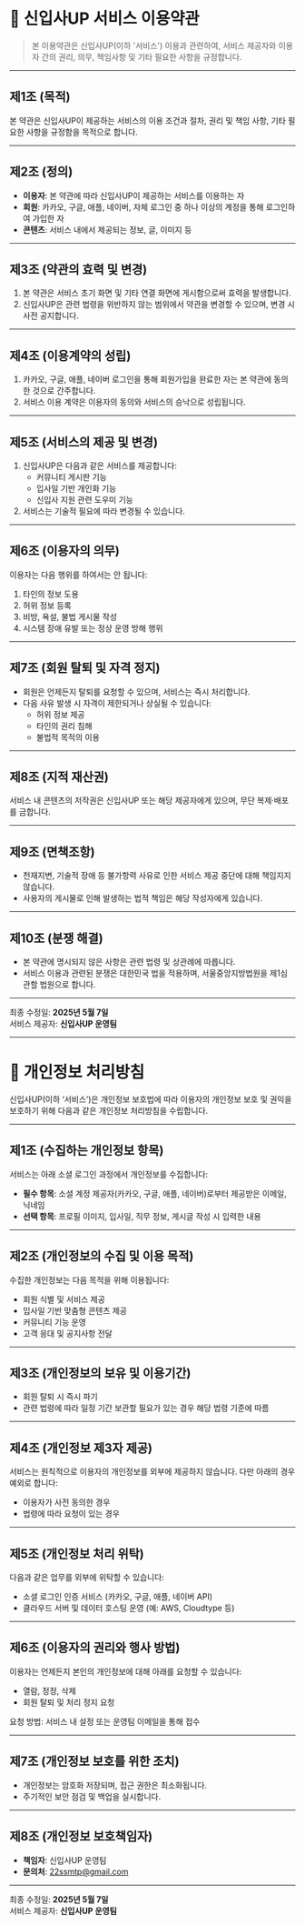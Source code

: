# 📝 신입사UP 서비스 이용약관

> 본 이용약관은 신입사UP(이하 '서비스') 이용과 관련하여, 서비스 제공자와 이용자 간의 권리, 의무, 책임사항 및 기타 필요한 사항을 규정합니다.

---

## 제1조 (목적)

본 약관은 신입사UP이 제공하는 서비스의 이용 조건과 절차, 권리 및 책임 사항, 기타 필요한 사항을 규정함을 목적으로 합니다.

---

## 제2조 (정의)

- **이용자**: 본 약관에 따라 신입사UP이 제공하는 서비스를 이용하는 자  
- **회원**: 카카오, 구글, 애플, 네이버, 자체 로그인 중 하나 이상의 계정을 통해 로그인하여 가입한 자  
- **콘텐츠**: 서비스 내에서 제공되는 정보, 글, 이미지 등  

---

## 제3조 (약관의 효력 및 변경)

1. 본 약관은 서비스 초기 화면 및 기타 연결 화면에 게시함으로써 효력을 발생합니다.  
2. 신입사UP은 관련 법령을 위반하지 않는 범위에서 약관을 변경할 수 있으며, 변경 시 사전 공지합니다.  

---

## 제4조 (이용계약의 성립)

1. 카카오, 구글, 애플, 네이버 로그인을 통해 회원가입을 완료한 자는 본 약관에 동의한 것으로 간주합니다.  
2. 서비스 이용 계약은 이용자의 동의와 서비스의 승낙으로 성립됩니다.  

---

## 제5조 (서비스의 제공 및 변경)

1. 신입사UP은 다음과 같은 서비스를 제공합니다:
   - 커뮤니티 게시판 기능  
   - 입사일 기반 개인화 기능  
   - 신입사 지원 관련 도우미 기능  
2. 서비스는 기술적 필요에 따라 변경될 수 있습니다.  

---

## 제6조 (이용자의 의무)

이용자는 다음 행위를 하여서는 안 됩니다:

1. 타인의 정보 도용  
2. 허위 정보 등록  
3. 비방, 욕설, 불법 게시물 작성  
4. 시스템 장애 유발 또는 정상 운영 방해 행위  

---

## 제7조 (회원 탈퇴 및 자격 정지)

- 회원은 언제든지 탈퇴를 요청할 수 있으며, 서비스는 즉시 처리합니다.  
- 다음 사유 발생 시 자격이 제한되거나 상실될 수 있습니다:  
  - 허위 정보 제공  
  - 타인의 권리 침해  
  - 불법적 목적의 이용  

---

## 제8조 (지적 재산권)

서비스 내 콘텐츠의 저작권은 신입사UP 또는 해당 제공자에게 있으며, 무단 복제·배포를 금합니다.

---

## 제9조 (면책조항)

- 천재지변, 기술적 장애 등 불가항력 사유로 인한 서비스 제공 중단에 대해 책임지지 않습니다.  
- 사용자의 게시물로 인해 발생하는 법적 책임은 해당 작성자에게 있습니다.  

---

## 제10조 (분쟁 해결)

- 본 약관에 명시되지 않은 사항은 관련 법령 및 상관례에 따릅니다.  
- 서비스 이용과 관련된 분쟁은 대한민국 법을 적용하며, 서울중앙지방법원을 제1심 관할 법원으로 합니다.  

---

최종 수정일: **2025년 5월 7일**  
서비스 제공자: **신입사UP 운영팀**

---

# 🔐 개인정보 처리방침

신입사UP(이하 ‘서비스’)은 개인정보 보호법에 따라 이용자의 개인정보 보호 및 권익을 보호하기 위해 다음과 같은 개인정보 처리방침을 수립합니다.

---

## 제1조 (수집하는 개인정보 항목)

서비스는 아래 소셜 로그인 과정에서 개인정보를 수집합니다:

- **필수 항목**: 소셜 계정 제공자(카카오, 구글, 애플, 네이버)로부터 제공받은 이메일, 닉네임  
- **선택 항목**: 프로필 이미지, 입사일, 직무 정보, 게시글 작성 시 입력한 내용

---

## 제2조 (개인정보의 수집 및 이용 목적)

수집한 개인정보는 다음 목적을 위해 이용됩니다:

- 회원 식별 및 서비스 제공  
- 입사일 기반 맞춤형 콘텐츠 제공  
- 커뮤니티 기능 운영  
- 고객 응대 및 공지사항 전달  

---

## 제3조 (개인정보의 보유 및 이용기간)

- 회원 탈퇴 시 즉시 파기  
- 관련 법령에 따라 일정 기간 보관할 필요가 있는 경우 해당 법령 기준에 따름  

---

## 제4조 (개인정보 제3자 제공)

서비스는 원칙적으로 이용자의 개인정보를 외부에 제공하지 않습니다. 다만 아래의 경우 예외로 합니다:

- 이용자가 사전 동의한 경우  
- 법령에 따라 요청이 있는 경우  

---

## 제5조 (개인정보 처리 위탁)

다음과 같은 업무를 외부에 위탁할 수 있습니다:

- 소셜 로그인 인증 서비스 (카카오, 구글, 애플, 네이버 API)  
- 클라우드 서버 및 데이터 호스팅 운영 (예: AWS, Cloudtype 등)

---

## 제6조 (이용자의 권리와 행사 방법)

이용자는 언제든지 본인의 개인정보에 대해 아래를 요청할 수 있습니다:

- 열람, 정정, 삭제  
- 회원 탈퇴 및 처리 정지 요청  

요청 방법: 서비스 내 설정 또는 운영팀 이메일을 통해 접수

---

## 제7조 (개인정보 보호를 위한 조치)

- 개인정보는 암호화 저장되며, 접근 권한은 최소화됩니다.  
- 주기적인 보안 점검 및 백업을 실시합니다.  

---

## 제8조 (개인정보 보호책임자)

- **책임자**: 신입사UP 운영팀  
- **문의처**: 22ssmtp@gmail.com

---

최종 수정일: **2025년 5월 7일**  
서비스 제공자: **신입사UP 운영팀**

